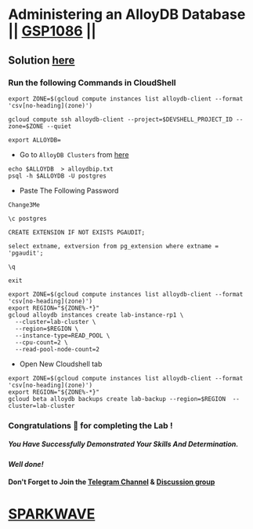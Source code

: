 # Administering an AlloyDB Database || [GSP1086](https://www.cloudskillsboost.google/focuses/100851?parent=catalog) ||

## Solution [here](https://youtu.be/SjV2dOM_TME)

### Run the following Commands in CloudShell

```
export ZONE=$(gcloud compute instances list alloydb-client --format 'csv[no-heading](zone)')

gcloud compute ssh alloydb-client --project=$DEVSHELL_PROJECT_ID --zone=$ZONE --quiet
```
```
export ALLOYDB=
```

* Go to `AlloyDB Clusters` from [here](https://console.cloud.google.com/alloydb/clusters?)

```
echo $ALLOYDB  > alloydbip.txt 
psql -h $ALLOYDB -U postgres
```

* Paste The Following Password

```
Change3Me
```
```
\c postgres
```
```
CREATE EXTENSION IF NOT EXISTS PGAUDIT;
```
```
select extname, extversion from pg_extension where extname = 'pgaudit';
```
```
\q
```
```
exit
```
```
export ZONE=$(gcloud compute instances list alloydb-client --format 'csv[no-heading](zone)')
export REGION="${ZONE%-*}"
gcloud alloydb instances create lab-instance-rp1 \
  --cluster=lab-cluster \
  --region=$REGION \
  --instance-type=READ_POOL \
  --cpu-count=2 \
  --read-pool-node-count=2
```

* Open New Cloudshell tab

```
export ZONE=$(gcloud compute instances list alloydb-client --format 'csv[no-heading](zone)')
export REGION="${ZONE%-*}"
gcloud beta alloydb backups create lab-backup --region=$REGION  --cluster=lab-cluster
```

### Congratulations 🎉 for completing the Lab !

##### *You Have Successfully Demonstrated Your Skills And Determination.*

#### *Well done!*

#### Don't Forget to Join the [Telegram Channel](https://t.me/sparkwave.01) & [Discussion group](https://t.me/sparkwave.01chats)

# [SPARKWAVE](https://www.youtube.com/@sparkwave.01)

